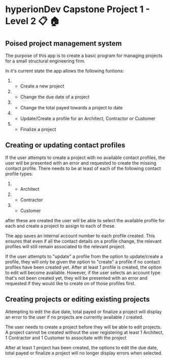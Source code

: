 # hyperionDev Capstone Project 1 - Level 2 :clipboard: :house:

## Poised project management system

The purpose of this app is to create a basic program for managing projects for a small structural engineering firm.

In it's current state the app allows the following funtions:

1) - Create a new project
2) - Change the due date of a project
3) - Change the total payed towards a project to date
4) - Update/Create a profile for an Architect, Contractor or Customer
5) - Finalize a project


## Creating or updating contact profiles

If the user attempts to create a project with no available contact profiles, the user will be presented with an error and requested to create the missing contact profile.
There needs to be at least of each of the following contact profile types:
1) - Architect
2) - Contractor
3) - Customer

after these are created the user will be able to select the available profile for each and create a project to assign to each of these.

The app saves an internal account number to each profile created. This ensures that even if all the contact details on a profile change, the relevant profiles will still remain associated to the relevant project.

If the user attempts to "update" a profile from the option to update/create a profile, they will only be given the option to "create" a profile if no contact profiles have been created yet.
After at least 1 profile is created, the option to edit will become available. 
However, if the user selects an account type that's not been created yet, they will be presented with an error and requested if they would like to create on of those profiles first.

## Creating projects or editing existing projects
Attempting to edit the due date, total payed or finalize a project will display an error to the user if no projects are currently available / created.

The user needs to create a project before they will be able to edit projects.
A project cannot be created without the user registering at least 1 Architect, 1 Contractor and 1 Customer to associtate with the project 

After at least 1 project has been created, the options to edit the due date, total payed or finalize a project will no longer display errors when selected.
